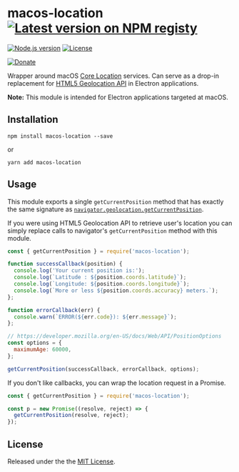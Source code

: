 # macos-location [![Latest version on NPM registy][badge-npm-version]][package-npm]

[![Node.js version][nodejs-badge]][nodejs]
[![License][badge-license]][license]

[![Donate][badge-donate]][donate]

Wrapper around macOS [Core Location][corelocation] services. Can serve as a drop-in replacement for [HTML5 Geolocation API][w3-geolocation-api] in Electron applications.

**Note:** This module is intended for Electron applications targeted at macOS.

## Installation

```
npm install macos-location --save
```

or

```
yarn add macos-location
```

## Usage

This module exports a single `getCurrentPosition` method that has exactly the same signature as [`navigator.geolocation.getCurrentPosition`][w3-geolocation-api-getcurrentpos].

If you were using HTML5 Geolocation API to retrieve user's location you can simply replace calls to navigator's `getCurrentPosition` method with this module.

```js
const { getCurrentPosition } = require('macos-location');

function successCallback(position) {
  console.log('Your current position is:');
  console.log(`Latitude : ${position.coords.latitude}`);
  console.log(`Longitude: ${position.coords.longitude}`);
  console.log(`More or less ${position.coords.accuracy} meters.`);
};

function errorCallback(err) {
  console.warn(`ERROR(${err.code}): ${err.message}`);
};

// https://developer.mozilla.org/en-US/docs/Web/API/PositionOptions
const options = {
  maximumAge: 60000,
};

getCurrentPosition(successCallback, errorCallback, options);
```

If you don't like callbacks, you can wrap the location request in a Promise.

```js
const { getCurrentPosition } = require('macos-location');

const p = new Promise((resolve, reject) => {
  getCurrentPosition(resolve, reject);
});
```

## License

Released under the the [MIT License][license].

[corelocation]: https://developer.apple.com/documentation/corelocation
[w3-geolocation-api]: https://www.w3.org/TR/geolocation-API/
[w3-geolocation-api-position-options]: https://www.w3.org/TR/geolocation-API/#position_options_interface
[w3-geolocation-api-getcurrentpos]: https://w3c.github.io/geolocation-api/#dom-geolocation-getcurrentposition
[license]: https://raw.githubusercontent.com/jsynowiec/osx-location/master/LICENSE

[nodejs-badge]: https://img.shields.io/badge/node->=%206.9-blue.svg
[nodejs]: https://nodejs.org/dist/latest-v6.x/docs/api/s
[badge-npm-version]: https://img.shields.io/npm/v/macos-location.svg
[package-npm]: https://www.npmjs.com/package/macos-location
[badge-license]: https://img.shields.io/github/license/jsynowiec/macos-location.svg
[badge-donate]: https://img.shields.io/badge/☕-buy%20me%20a%20coffee-46b798.svg
[donate]: https://ko-fi.com/X8X8N42K
